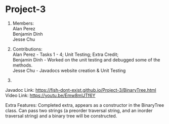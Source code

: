 # Project-3  
1.  Members:  
Alan Perez  
Benjamin Dinh  
Jesse Chu  

2. Contributions:  
Alan Perez - Tasks 1 - 4; Unit Testing; Extra Credit;  
Benjamin Dinh - Worked on the unit testing and debugged some of the methods.  
Jesse Chu -  Javadocs website creation & Unit Testing

3.  
Javadoc Link: https://fish-dont-exist.github.io/Project-3/BinaryTree.html  
Video Link:   https://youtu.be/Emw8mlJTf6Y

Extra Features: Completed extra, appears as a constructor in the BinaryTree class. Can pass two strings (a preorder traversal string, and an inorder traversal string) and a binary tree will be constructed.  

